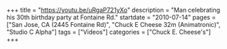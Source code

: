 +++
title = "https://youtu.be/uRgaP721yXo"
description = "Man celebrating his 30th birthday party at Fontaine Rd."
startdate = "2010-07-14"
pages = ["San Jose, CA (2445 Fontaine Rd)", "Chuck E Cheese 32m (Animatronic)", "Studio C Alpha"]
tags = ["Videos"]
categories = ["Chuck E. Cheese's"]
+++
